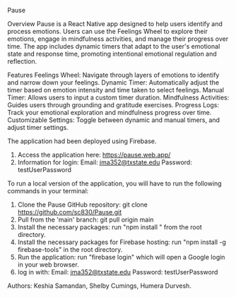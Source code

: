 Pause

Overview
Pause is a React Native app designed to help users identify and process emotions. Users can use the Feelings Wheel to explore their emotions, engage in mindfulness activities, and manage their progress over time. The app includes dynamic timers that adapt to the user's emotional state and response time, promoting intentional emotional regulation and reflection.

Features
Feelings Wheel: Navigate through layers of emotions to identify and narrow down your feelings.
Dynamic Timer: Automatically adjust the timer based on emotion intensity and time taken to select feelings.
Manual Timer: Allows users to input a custom timer duration.
Mindfulness Activities: Guides users through grounding and gratitude exercises.
Progress Logs: Track your emotional exploration and mindfulness progress over time.
Customizable Settings: Toggle between dynamic and manual timers, and adjust timer settings.

The application had been deployed using Firebase.
1. Access the application here: https://pause.web.app/
2. Information for login:
Email: jma352@txstate.edu
Password: testUserPassword

To run a local version of the application, you will have to run the following commands in your terminal:

1. Clone the Pause GitHub repository: git clone https://github.com/sc830/Pause.git
2. Pull from the 'main' branch: git pull origin main
3. Install the necessary packages: run "npm install " from the root directory. 
4.  Install the necessary packages for Firebase hosting: run "npm install -g firebase-tools" in the root directory.
5.  Run the application: run "firebase login" which will open a Google login in your web browser.
6.  log in with:
    Email: jma352@txstate.edu
    Password: testUserPassword

Authors: Keshia Samandan, Shelby Cumings, Humera Durvesh.
